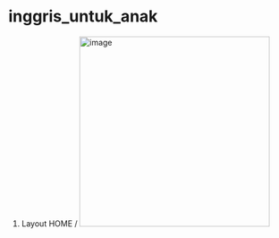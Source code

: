 # inggris_untuk_anak

1. Layout HOME /
   <img width="340" alt="image" src="https://github.com/calvin0s/FE_project/assets/174256755/f73c8644-443b-48dc-b087-37adc7f377dd">

